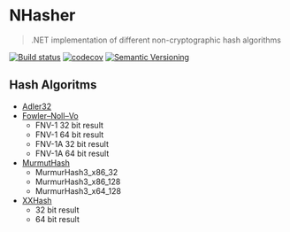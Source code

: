 # NHasher

> .NET implementation of different non-cryptographic hash algorithms

[![Build status](https://ci.appveyor.com/api/projects/status/8odpx6egv89uy2po/branch/master?svg=true)](https://ci.appveyor.com/project/CDuke/nhasher/branch/master)
[![codecov](https://codecov.io/gh/CDuke/NHasher/branch/master/graph/badge.svg)](https://codecov.io/gh/CDuke/NHasher)
[![Semantic Versioning](https://img.shields.io/badge/semver-2.0.0-3D9FE0.svg)](http://semver.org/)

## Hash Algoritms
* [Adler32](https://wikipedia.org/wiki/Adler-32)
* [Fowler–Noll–Vo](https://wikipedia.org/wiki/FNV)
	* FNV-1 32 bit result
	* FNV-1 64 bit result
	* FNV-1A 32 bit result
	* FNV-1A 64 bit result
* [MurmutHash](https://github.com/aappleby/smhasher)
	* MurmurHash3\_x86_32
	* MurmurHash3\_x86_128
	* MurmurHash3\_x64_128
* [XXHash](https://github.com/Cyan4973/xxHash)
	* 32 bit result
	* 64 bit result

